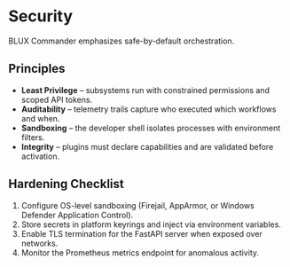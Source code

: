 # Security

BLUX Commander emphasizes safe-by-default orchestration.

## Principles

- **Least Privilege** – subsystems run with constrained permissions and scoped API tokens.
- **Auditability** – telemetry trails capture who executed which workflows and when.
- **Sandboxing** – the developer shell isolates processes with environment filters.
- **Integrity** – plugins must declare capabilities and are validated before activation.

## Hardening Checklist

1. Configure OS-level sandboxing (Firejail, AppArmor, or Windows Defender Application Control).
2. Store secrets in platform keyrings and inject via environment variables.
3. Enable TLS termination for the FastAPI server when exposed over networks.
4. Monitor the Prometheus metrics endpoint for anomalous activity.
